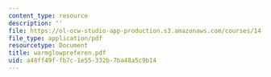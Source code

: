 ```yaml
---
content_type: resource
description: ''
file: https://ol-ocw-studio-app-production.s3.amazonaws.com/courses/14-472-public-economics-ii-spring-2004/a48ff49ffb7c1e55332b7ba48a5c9b14_warmglowpreferen.pdf
file_type: application/pdf
resourcetype: Document
title: warmglowpreferen.pdf
uid: a48ff49f-fb7c-1e55-332b-7ba48a5c9b14
---
```

